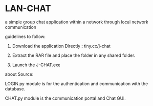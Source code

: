 # LAN-CHAT
a simple group chat application within a network through local network communication

guidelines to follow:

1) Download the application Directly : tiny.cc/j-chat

2) Extract the RAR file and place the folder in any shared folder.

3) Launch the J-CHAT.exe

about Source:

LOGIN.py module is for the authentication and communication with the database.

CHAT.py module is the communication portal and Chat GUI.


